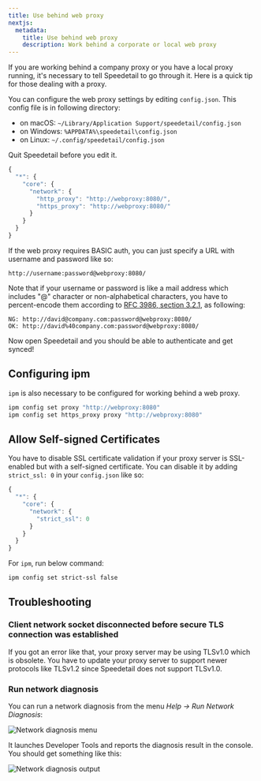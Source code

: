 ```yaml
---
title: Use behind web proxy
nextjs:
  metadata:
    title: Use behind web proxy
    description: Work behind a corporate or local web proxy
---
```


If you are working behind a company proxy or you have a local proxy running, it's necessary to tell Speedetail to go through it.
Here is a quick tip for those dealing with a proxy.

You can configure the web proxy settings by editing `config.json`. This config file is in following directory:

- on macOS: `~/Library/Application Support/speedetail/config.json`
- on Windows: `%APPDATA%\speedetail\config.json`
- on Linux: `~/.config/speedetail/config.json`

Quit Speedetail before you edit it.

```js
{
  "*": {
    "core": {
      "network": {
        "http_proxy": "http://webproxy:8080/",
        "https_proxy": "http://webproxy:8080/"
      }
    }
  }
}
```

If the web proxy requires BASIC auth, you can just specify a URL with username and password like so:

```url
http://username:password@webproxy:8080/
```

Note that if your username or password is like a mail address which includes "@" character or non-alphabetical characters, you have to percent-encode them according to [RFC 3986, section 3.2.1](https://tools.ietf.org/html/rfc3986#section-3.2.1), as following:

```url
NG: http://david@company.com:password@webproxy:8080/
OK: http://david%40company.com:password@webproxy:8080/
```

Now open Speedetail and you should be able to authenticate and get synced!

## Configuring ipm

`ipm` is also necessary to be configured for working behind a web proxy.

```bash
ipm config set proxy "http://webproxy:8080"
ipm config set https_proxy proxy "http://webproxy:8080"
```

## Allow Self-signed Certificates

You have to disable SSL certificate validation if your proxy server is SSL-enabled but with a self-signed certificate.
You can disable it by adding `strict_ssl: 0` in your `config.json` like so:

```js
{
  "*": {
    "core": {
      "network": {
        "strict_ssl": 0
      }
    }
  }
}
```

For `ipm`, run below command:

```sh
ipm config set strict-ssl false
```

## Troubleshooting

### Client network socket disconnected before secure TLS connection was established

If you got an error like that, your proxy server may be using TLSv1.0 which is obsolete.
You have to update your proxy server to support newer protocols like TLSv1.2 since Speedetail does not support TLSv1.0.

### Run network diagnosis

You can run a network diagnosis from the menu _Help → Run Network Diagnosis_:

![Network diagnosis menu](/images/working-behind-a-corporate-web-proxy_network-diagnosis.png)

It launches Developer Tools and reports the diagnosis result in the console.
You should get something like this:

![Network diagnosis output](/images/working-behind-a-corporate-web-proxy_network-diagnosis_result.png)
